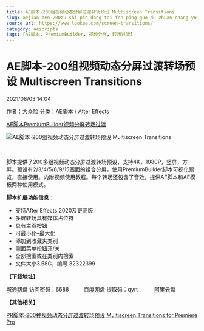 ```yaml
---
title: AE脚本-200组视频动态分屏过渡转场预设 Multiscreen Transitions
slug: aejiao-ben-200zu-shi-pin-dong-tai-fen-ping-guo-du-zhuan-chang-yu-she-multiscreen-transitions
source_url: https://www.lookae.com/screen-transitions/
category: aescripts
tags: [AE脚本, PremiumBuilder, 视频分屏, 转场过渡]
---
```

# AE脚本-200组视频动态分屏过渡转场预设 Multiscreen Transitions

2021/08/03 14:04

作者：大众脸
分类：[AE脚本](https://www.lookae.com/after-effects/aescripts/) / [After Effects](https://www.lookae.com/after-effects/)

[AE脚本](https://www.lookae.com/tag/ae%e8%84%9a%e6%9c%ac/)[PremiumBuilder](https://www.lookae.com/tag/premiumbuilder/)[视频分屏](https://www.lookae.com/tag/%e8%a7%86%e9%a2%91%e5%88%86%e5%b1%8f/)[转场过渡](https://www.lookae.com/tag/%e8%bd%ac%e5%9c%ba%e8%bf%87%e6%b8%a1/)

![AE脚本-200组视频动态分屏过渡转场预设 Multiscreen Transitions](https://www.lookae.com/wp-content/uploads/2021/08/Multiscreen-Transitions.jpg "AE脚本-200组视频动态分屏过渡转场预设 Multiscreen Transitions-LookAE.com")

[﻿﻿﻿](https://cloud.video.taobao.com//play/u/705956171/p/1/e/6/t/1/320226592160.mp4)

脚本提供了200多组视频动态分屏过渡转场预设，支持4K，1080P，竖屏，方屏。预设有2/3/4/5/6/9/15画面的组合分屏，使用PremiumBuilder脚本可视化预览，直接使用。内附视频使用教程。每个转场还包含了音效，提供AE脚本和AE模板两种使用模式。

**脚本扩展功能信息：**

* 支持After Effects 2020及更高版
* 多屏转场具有媒体占位符
* 具有主页按钮
* 可最小化–最大化
* 添加到收藏夹类别
* 侧面菜单按钮开/关
* 全部搜索或在类别内搜索
* 文件大小3.58G，编号 32322399

**【下载地址】**

[城通网盘](https://089u.com/f/680462-504559098-1cf939) 访问密码：6688          [百度网盘](https://pan.baidu.com/s/1uUVWzsWCA8FWHxWAJWVsBw) 提取码：qyrt           [阿里云盘](https://www.aliyundrive.com/s/y16PYicfgXM)

**【其他相关】**

[PR脚本-200种视频动态分屏过渡转场预设 Multiscreen Transitions for Premiere Pro](https://www.lookae.com/multiscreen-transitions/)
